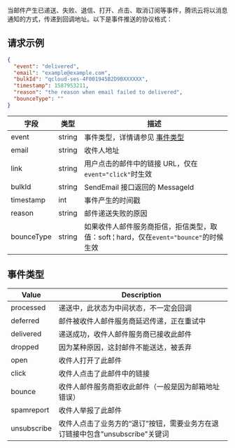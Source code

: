 当邮件产生已递送、失败、退信、打开、点击、取消订阅等事件，腾讯云将以消息通知的方式，传递到回调地址。以下是事件推送的协议格式：
## 请求示例
```json
{
  "event": "delivered",
  "email": "example@example.com",
  "bulkId": "qcloud-ses-4F001945B2D9BXXXXXX",
  "timestamp": 1587953211,
  "reason": "the reason when email failed to delivered",
  "bounceType": ""
}
```

字段|类型|描述
--|--|--
event|string|事件类型，详情请参见 [事件类型](#Event_Type)
email|string|收件人地址
link|string|用户点击的邮件中的链接 URL，仅在`event="click"`时生效
bulkId|string|SendEmail 接口返回的 MessageId
timestamp|int|事件产生的时间戳
reason|string|邮件递送失败的原因
bounceType|string|如果收件人邮件服务商拒信，拒信类型，取值：soft &brvbar; hard，仅在`event="bounce"`的时候生效

## 事件类型[](id:Event_Type)
Value|Description
--|--
processed|递送中，此状态为中间状态，不一定会回调
deferred|邮件被收件人邮件服务商延迟传递，正在重试中
delivered|递送成功，收件人邮件服务商已接收此邮件
dropped|因为某种原因，这封邮件不能送达，被丢弃
open|收件人打开了此邮件
click|收件人点击了此邮件中的链接
bounce|收件人邮件服务商拒收此邮件（一般是因为邮箱地址错误）
spamreport|收件人举报了此邮件
unsubscribe|收件人点击了业务方的“退订”按钮，需要业务方在退订链接中包含"unsubscribe"关键词
